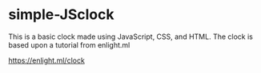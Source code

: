 # simple-JSclock

This is a basic clock made using JavaScript, CSS, and HTML. The clock is based upon a tutorial from enlight.ml

https://enlight.ml/clock
